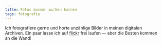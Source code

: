 ```yaml
---
title: Fotos müssen wirken können
tags: fotografie
---
```

Ich fotografiere gerne und horte unzählige Bilder in meinen digitalen Archiven.
Ein paar lasse ich auf [flickr][flickr] frei laufen — aber die Besten kommen an die Wand!


[flickr]: https://www.flickr.com/photos/hehejo/
